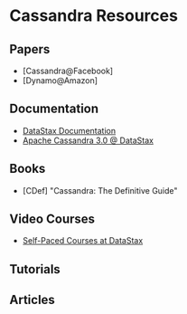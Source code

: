 # Cassandra Resources

## Papers
- [Cassandra@Facebook]
- [Dynamo@Amazon]

## Documentation

- [DataStax Documentation](http://docs.datastax.com/en/landing_page/doc/landing_page/current.html)
- [Apache Cassandra 3.0 @ DataStax](http://docs.datastax.com/en/cassandra/3.0/cassandra/cassandraAbout.html)

## Books

- [CDef] "Cassandra: The Definitive Guide"

## Video Courses

- [Self-Paced Courses at DataStax](https://academy.datastax.com/courses)

## Tutorials

## Articles